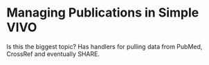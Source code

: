 # Managing Publications in Simple VIVO

Is this the biggest topic?  Has handlers for pulling data from PubMed, CrossRef and eventually SHARE.